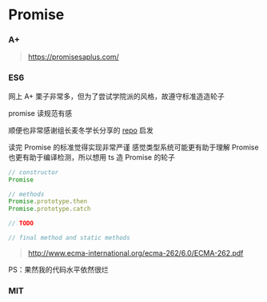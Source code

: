 # Promise

### A+ 

> https://promisesaplus.com/

### ES6

网上 A+ 栗子非常多，但为了尝试学院派的风格，故遵守标准造造轮子

promise 读规范有感

顺便也非常感谢组长麦冬学长分享的 [repo](https://github.com/MondoGao/ES2015-promise-implement) 启发

读完 Promise 的标准觉得实现非常严谨
感觉类型系统可能更有助于理解 Promise 也更有助于编译检测，所以想用 ts 造 Promise 的轮子

``` javascript
// constructor
Promise

// methods
Promise.prototype.then
Promise.prototype.catch

// TODO

// final method and static methods
```

> http://www.ecma-international.org/ecma-262/6.0/ECMA-262.pdf

PS：果然我的代码水平依然很烂

### MIT